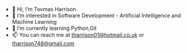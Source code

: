 - 👋 Hi, I’m Tovmas Harrison
- 👀 I’m interested in Software Development - Artificial Intelligence and Machine Learning
- 🌱 I’m currently learning Python,Git
- 📫 You can reach me at tharrison01@hotmail.co.uk or tharrison748@gmail.com
<!---
tovmasharrison/tovmasharrison is a ✨ special ✨ repository because its `README.md` (this file) appears on your GitHub profile.
You can click the Preview link to take a look at your changes.
--->
